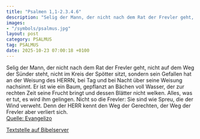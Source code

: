 ```yaml
---
title: "Psalmen 1,1-2.3.4.6"
description: "Selig der Mann, der nicht nach dem Rat der Frevler geht, nicht auf dem Weg der Sünder steht, nicht im Kreis der Spötter sitzt, sondern sein Gefallen hat an der Weisung des HERRN, bei Tag und bei Nacht über seine Weisung nachsinnt. Er ist wie ein Baum, gepflanzt an Bächen voll Was...."
images:
- "/symbols/psalmus.jpg"
layout: post
category: PSALMUS
tag: PSALMUS
date: 2025-10-23 07:00:18 +0100
---
```

Selig der Mann, der nicht nach dem Rat der Frevler geht, nicht auf dem Weg der Sünder steht, nicht im Kreis der Spötter sitzt,
sondern sein Gefallen hat an der Weisung des HERRN, bei Tag und bei Nacht über seine Weisung nachsinnt.
Er ist wie ein Baum, gepflanzt an Bächen voll Wasser, der zur rechten Zeit seine Frucht bringt und dessen Blätter nicht welken.<!--more--> Alles, was er tut, es wird ihm gelingen.
Nicht so die Frevler: Sie sind wie Spreu, die der Wind verweht.
Denn der HERR kennt den Weg der Gerechten, der Weg der Frevler aber verliert sich.<br>
[Quelle: Evangelizo](https://evangeliumtagfuertag.org/DE/gospel)

[Textstelle auf Bibelserver](https://www.bibleserver.com/EU/ps1,1-2.3.4.6)
